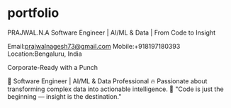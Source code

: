 # portfolio

PRAJWAL.N.A
 Software Engineer | AI/ML & Data | From Code to Insight
 
Email:prajwalnagesh73@gmail.com  Mobile:+918197180393 Location:Bengaluru, India

Corporate-Ready with a Punch

💼 Software Engineer | AI/ML & Data Professional
🔥 Passionate about transforming complex data into actionable intelligence.
🧠 "Code is just the beginning — insight is the destination."
